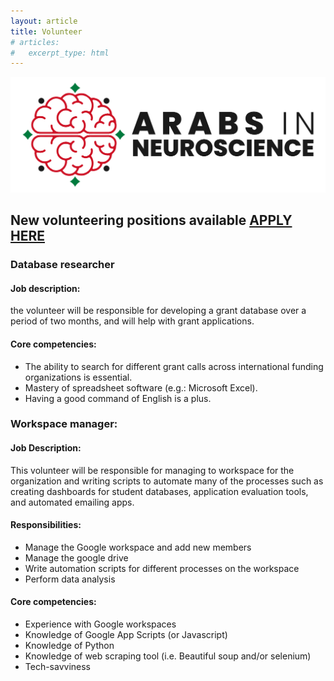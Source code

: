 ```yaml
---
layout: article
title: Volunteer
# articles:
#   excerpt_type: html
---
```


![banner](assets/images/banner.png)

## New volunteering positions available [APPLY HERE](https://forms.gle/cdxfppJhx8vT6YVP7)

### Database researcher
#### Job description:
the volunteer will be responsible for developing a grant database over a period of two months, and will help with grant applications.
#### Core competencies:
- The ability to search for different grant calls across international funding organizations is essential.
- Mastery of spreadsheet software (e.g.: Microsoft Excel).
- Having a good command of English is a plus.


### Workspace manager:
#### Job Description:
This volunteer will be responsible for managing to workspace for the organization and writing scripts to automate many of the processes such as creating dashboards for student databases, application evaluation tools, and automated emailing apps.
#### Responsibilities:
- Manage the Google workspace and add new members
- Manage the google drive
- Write automation scripts for different processes on the workspace
- Perform data analysis

#### Core competencies:
- Experience with Google workspaces
- Knowledge of Google App Scripts (or Javascript)
- Knowledge of Python
- Knowledge of web scraping tool (i.e. Beautiful soup and/or selenium)
- Tech-savviness
